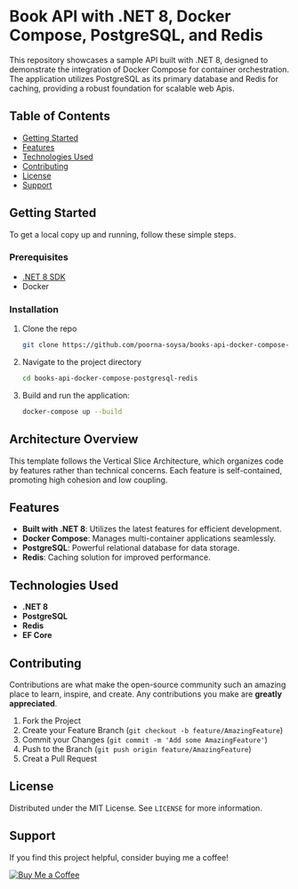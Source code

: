 # Book API with .NET 8, Docker Compose, PostgreSQL, and Redis

This repository showcases a sample API built with .NET 8, designed to demonstrate the integration of Docker Compose for container orchestration. The application utilizes PostgreSQL as its primary database and Redis for caching, providing a robust foundation for scalable web Apis.

## Table of Contents

- [Getting Started](#getting-started)
- [Features](#features)
- [Technologies Used](#technologies-used)
- [Contributing](#contributing)
- [License](#license)
- [Support](#support)

## Getting Started

To get a local copy up and running, follow these simple steps.

### Prerequisites

- [.NET 8 SDK](https://dotnet.microsoft.com/download/dotnet/8.0)
- Docker

### Installation

1. Clone the repo
   ```sh
   git clone https://github.com/poorna-soysa/books-api-docker-compose-postgresql-redis.git
   ```
2. Navigate to the project directory
   ```sh
   cd books-api-docker-compose-postgresql-redis
   ```
3. Build and run the application:
   ```sh
   docker-compose up --build
   ```

## Architecture Overview

This template follows the Vertical Slice Architecture, which organizes code by features rather than technical concerns. Each feature is self-contained, promoting high cohesion and low coupling.

## Features

- **Built with .NET 8**: Utilizes the latest features for efficient development.
- **Docker Compose**: Manages multi-container applications seamlessly.
- **PostgreSQL**: Powerful relational database for data storage.
- **Redis**: Caching solution for improved performance.

## Technologies Used

- **.NET 8**
- **PostgreSQL**
- **Redis**
- **EF Core**

## Contributing

Contributions are what make the open-source community such an amazing place to learn, inspire, and create. Any contributions you make are **greatly appreciated**.

1. Fork the Project
2. Create your Feature Branch (`git checkout -b feature/AmazingFeature`)
3. Commit your Changes (`git commit -m 'Add some AmazingFeature'`)
4. Push to the Branch (`git push origin feature/AmazingFeature`)
5. Creat a Pull Request

## License

Distributed under the MIT License. See `LICENSE` for more information.

## Support

If you find this project helpful, consider buying me a coffee!

[![Buy Me a Coffee](https://www.buymeacoffee.com/assets/img/custom_images/orange_img.png)](https://www.buymeacoffee.com/poorna.soysa)
```
